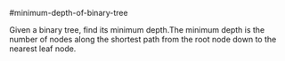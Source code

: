 #minimum-depth-of-binary-tree

Given a binary tree, find its minimum depth.The minimum depth is the number of nodes along the shortest path from the root node down to the nearest leaf node.